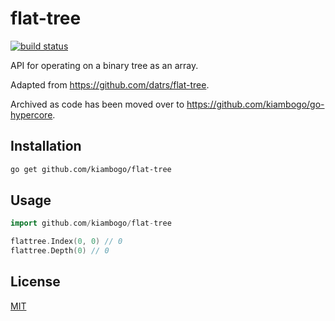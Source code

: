 # flat-tree

[![build status][1]][2]

API for operating on a binary tree as an array.

Adapted from https://github.com/datrs/flat-tree.

Archived as code has been moved over to https://github.com/kiambogo/go-hypercore.

## Installation

``` sh
go get github.com/kiambogo/flat-tree
```

## Usage

``` go
import github.com/kiambogo/flat-tree

flattree.Index(0, 0) // 0
flattree.Depth(0) // 0
```

## License
[MIT](./LICENSE)

[1]: https://github.com/kiambogo/flat-tree/actions/workflows/test.yml/badge.svg
[2]: https://github.com/kiambogo/flat-tree/actions/workflows/test.yml
